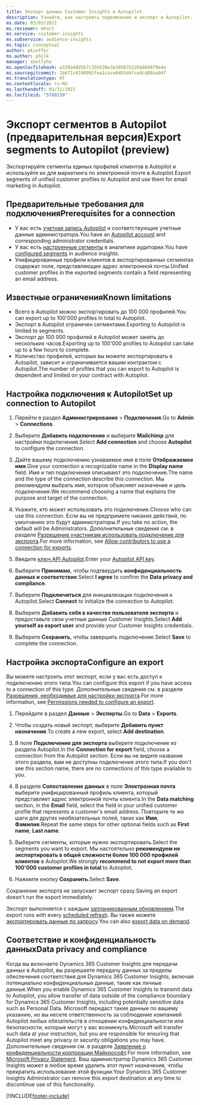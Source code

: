 ```yaml
---
title: Экспорт данных Customer Insights в Autopilot
description: Узнайте, как настроить подключение и экспорт в Autopilot.
ms.date: 03/03/2021
ms.reviewer: mhart
ms.service: customer-insights
ms.subservice: audience-insights
ms.topic: conceptual
author: pkieffer
ms.author: philk
manager: shellyha
ms.openlocfilehash: e320a48d5b7c35b530e3a38567b226b804879e4e
ms.sourcegitcommit: 1b671c6100991fea1cace04b5d4fcedcd88aa94f
ms.translationtype: HT
ms.contentlocale: ru-RU
ms.lasthandoff: 03/31/2021
ms.locfileid: "5760159"
---
```

# <a name="export-segments-to-autopilot-preview"></a><span data-ttu-id="f11dc-103">Экспорт сегментов в Autopilot (предварительная версия)</span><span class="sxs-lookup"><span data-stu-id="f11dc-103">Export segments to Autopilot (preview)</span></span>

<span data-ttu-id="f11dc-104">Экспортируйте сегменты единых профилей клиентов в Autopilot и используйте их для маркетинга по электронной почте в Autopilot.</span><span class="sxs-lookup"><span data-stu-id="f11dc-104">Export segments of unified customer profiles to Autopilot and use them for email marketing in Autopilot.</span></span> 

## <a name="prerequisites-for-a-connection"></a><span data-ttu-id="f11dc-105">Предварительные требования для подключения</span><span class="sxs-lookup"><span data-stu-id="f11dc-105">Prerequisites for a connection</span></span>

-   <span data-ttu-id="f11dc-106">У вас есть [учетная запись Autopilot](https://www.autopilothq.com/) и соответствующие учетные данные администратора.</span><span class="sxs-lookup"><span data-stu-id="f11dc-106">You have an [Autopilot account](https://www.autopilothq.com/) and corresponding administrator credentials.</span></span>
-   <span data-ttu-id="f11dc-107">У вас есть [настроенные сегменты](segments.md) в аналитике аудитории.</span><span class="sxs-lookup"><span data-stu-id="f11dc-107">You have [configured segments](segments.md) in audience insights.</span></span>
-   <span data-ttu-id="f11dc-108">Унифицированные профили клиентов в экспортированных сегментах содержат поле, представляющее адрес электронной почты.</span><span class="sxs-lookup"><span data-stu-id="f11dc-108">Unified customer profiles in the exported segments contain a field representing an email address.</span></span>

## <a name="known-limitations"></a><span data-ttu-id="f11dc-109">Известные ограничения</span><span class="sxs-lookup"><span data-stu-id="f11dc-109">Known limitations</span></span>

- <span data-ttu-id="f11dc-110">Всего в Autopilot можно экспортировать до 100 000 профилей.</span><span class="sxs-lookup"><span data-stu-id="f11dc-110">You can export up to 100'000 profiles in total to Autopilot.</span></span>
- <span data-ttu-id="f11dc-111">Экспорт в Autopilot ограничен сегментами.</span><span class="sxs-lookup"><span data-stu-id="f11dc-111">Exporting to Autopilot is limited to segments.</span></span>
- <span data-ttu-id="f11dc-112">Экспорт до 100 000 профилей в Autopilot может занять до нескольких часов.</span><span class="sxs-lookup"><span data-stu-id="f11dc-112">Exporting up to 100'000 profiles to Autopilot can take up to a few hours to complete.</span></span> 
- <span data-ttu-id="f11dc-113">Количество профилей, которые вы можете экспортировать в Autopilot, зависит и ограничивается вашим контрактом с Autopilot.</span><span class="sxs-lookup"><span data-stu-id="f11dc-113">The number of profiles that you can export to Autopilot is dependent and limited on your contract with Autopilot.</span></span>

## <a name="set-up-connection-to-autopilot"></a><span data-ttu-id="f11dc-114">Настройка подключения к Autopilot</span><span class="sxs-lookup"><span data-stu-id="f11dc-114">Set up connection to Autopilot</span></span>

1. <span data-ttu-id="f11dc-115">Перейти в раздел **Администрирование** > **Подключения**.</span><span class="sxs-lookup"><span data-stu-id="f11dc-115">Go to **Admin** > **Connections**.</span></span>

1. <span data-ttu-id="f11dc-116">Выберите **Добавить подключение** и выберите **Mailchimp** для настройки подключения.</span><span class="sxs-lookup"><span data-stu-id="f11dc-116">Select **Add connection** and choose **Autopilot** to configure the connection.</span></span>

1. <span data-ttu-id="f11dc-117">Дайте вашему подключению узнаваемое имя в поле **Отображаемое имя**.</span><span class="sxs-lookup"><span data-stu-id="f11dc-117">Give your connection a recognizable name in the **Display name** field.</span></span> <span data-ttu-id="f11dc-118">Имя и тип подключения описывают это подключение.</span><span class="sxs-lookup"><span data-stu-id="f11dc-118">The name and the type of the connection describe this connection.</span></span> <span data-ttu-id="f11dc-119">Мы рекомендуем выбрать имя, которое объясняет назначение и цель подключения.</span><span class="sxs-lookup"><span data-stu-id="f11dc-119">We recommend choosing a name that explains the purpose and target of the connection.</span></span>

1. <span data-ttu-id="f11dc-120">Укажите, кто может использовать это подключение.</span><span class="sxs-lookup"><span data-stu-id="f11dc-120">Choose who can use this connection.</span></span> <span data-ttu-id="f11dc-121">Если вы не предпримете никаких действий, по умолчанию это будут администраторы.</span><span class="sxs-lookup"><span data-stu-id="f11dc-121">If you take no action, the default will be Administrators.</span></span> <span data-ttu-id="f11dc-122">Дополнительные сведения см. в разделе [Разрешение участникам использовать подключение для экспорта](connections.md#allow-contributors-to-use-a-connection-for-exports).</span><span class="sxs-lookup"><span data-stu-id="f11dc-122">For more information, see [Allow contributors to use a connection for exports](connections.md#allow-contributors-to-use-a-connection-for-exports).</span></span>

3. <span data-ttu-id="f11dc-123">Введите [ключ API Autopilot](https://autopilot.docs.apiary.io/#).</span><span class="sxs-lookup"><span data-stu-id="f11dc-123">Enter your [Autopilot API key](https://autopilot.docs.apiary.io/#).</span></span>

1. <span data-ttu-id="f11dc-124">Выберите **Принимаю**, чтобы подтвердить **конфиденциальность данных и соответствие**.</span><span class="sxs-lookup"><span data-stu-id="f11dc-124">Select **I agree** to confirm the **Data privacy and compliance**.</span></span>

1. <span data-ttu-id="f11dc-125">Выберите **Подключиться** для инициализации подключения к Autopilot.</span><span class="sxs-lookup"><span data-stu-id="f11dc-125">Select **Connect** to initialize the connection to Autopilot.</span></span>

1. <span data-ttu-id="f11dc-126">Выберите **Добавить себя в качестве пользователя экспорта** и предоставьте свои учетные данные Customer Insights.</span><span class="sxs-lookup"><span data-stu-id="f11dc-126">Select **Add yourself as export user** and provide your Customer Insights credentials.</span></span>

1. <span data-ttu-id="f11dc-127">Выберите **Сохранить**, чтобы завершить подключение.</span><span class="sxs-lookup"><span data-stu-id="f11dc-127">Select **Save** to complete the connection.</span></span>

## <a name="configure-an-export"></a><span data-ttu-id="f11dc-128">Настройка экспорта</span><span class="sxs-lookup"><span data-stu-id="f11dc-128">Configure an export</span></span>

<span data-ttu-id="f11dc-129">Вы можете настроить этот экспорт, если у вас есть доступ к подключению этого типа.</span><span class="sxs-lookup"><span data-stu-id="f11dc-129">You can configure this export if you have access to a connection of this type.</span></span> <span data-ttu-id="f11dc-130">Дополнительные сведения см. в разделе [Разрешения, необходимые для настройки экспорта](export-destinations.md#set-up-a-new-export).</span><span class="sxs-lookup"><span data-stu-id="f11dc-130">For more information, see [Permissions needed to configure an export](export-destinations.md#set-up-a-new-export).</span></span>

1. <span data-ttu-id="f11dc-131">Перейдите в раздел **Данные** > **Экспорты**.</span><span class="sxs-lookup"><span data-stu-id="f11dc-131">Go to **Data** > **Exports**.</span></span>

1. <span data-ttu-id="f11dc-132">Чтобы создать новый экспорт, выберите **Добавить пункт назначения**.</span><span class="sxs-lookup"><span data-stu-id="f11dc-132">To create a new export, select **Add destination**.</span></span>

1. <span data-ttu-id="f11dc-133">В поле **Подключение для экспорта** выберите подключение из раздела Autopilot.</span><span class="sxs-lookup"><span data-stu-id="f11dc-133">In the **Connection for export** field, choose a connection from the Autopilot section.</span></span> <span data-ttu-id="f11dc-134">Если вы не видите название этого раздела, вам не доступны подключения этого типа.</span><span class="sxs-lookup"><span data-stu-id="f11dc-134">If you don't see this section name, there are no connections of this type available to you.</span></span>

3. <span data-ttu-id="f11dc-135">В разделе **Сопоставление данных** в поле **Электронная почта** выберите унифицированный профиль клиента, который представляет адрес электронной почты клиента.</span><span class="sxs-lookup"><span data-stu-id="f11dc-135">In the **Data matching** section, in the **Email** field, select the field in your unified customer profile that represents a customer's email address.</span></span> <span data-ttu-id="f11dc-136">Повторите те же шаги для других необязательных полей, таких как **Имя**, **Фамилия**.</span><span class="sxs-lookup"><span data-stu-id="f11dc-136">Repeat the same steps for other optional fields such as **First name**, **Last name**.</span></span>

1. <span data-ttu-id="f11dc-137">Выберите сегменты, которые нужно экспортировать.</span><span class="sxs-lookup"><span data-stu-id="f11dc-137">Select the segments you want to export.</span></span> <span data-ttu-id="f11dc-138">Мы настоятельно **рекомендуем не экспортировать в общей сложности более 100 000 профилей клиентов** в Autopilot.</span><span class="sxs-lookup"><span data-stu-id="f11dc-138">We strongly **recommend to not export more than 100'000 customer profiles in total** to Autopilot.</span></span> 

1. <span data-ttu-id="f11dc-139">Нажмите кнопку **Сохранить**.</span><span class="sxs-lookup"><span data-stu-id="f11dc-139">Select **Save**.</span></span>

<span data-ttu-id="f11dc-140">Сохранение экспорта не запускает экспорт сразу.</span><span class="sxs-lookup"><span data-stu-id="f11dc-140">Saving an export doesn't run the export immediately.</span></span>

<span data-ttu-id="f11dc-141">Экспорт выполняется с каждым [запланированным обновлением](system.md#schedule-tab).</span><span class="sxs-lookup"><span data-stu-id="f11dc-141">The export runs with every [scheduled refresh](system.md#schedule-tab).</span></span> <span data-ttu-id="f11dc-142">Вы также можете [экспортировать данные по запросу](export-destinations.md#run-exports-on-demand).</span><span class="sxs-lookup"><span data-stu-id="f11dc-142">You can also [export data on demand](export-destinations.md#run-exports-on-demand).</span></span> 

## <a name="data-privacy-and-compliance"></a><span data-ttu-id="f11dc-143">Соответствие и конфиденциальность данных</span><span class="sxs-lookup"><span data-stu-id="f11dc-143">Data privacy and compliance</span></span>

<span data-ttu-id="f11dc-144">Когда вы включаете Dynamics 365 Customer Insights для передачи данных в Autopilot, вы разрешаете передачу данных за пределы обеспечения соответствия для Dynamics 365 Customer Insights, включая потенциально конфиденциальные данные, такие как личные данные.</span><span class="sxs-lookup"><span data-stu-id="f11dc-144">When you enable Dynamics 365 Customer Insights to transmit data to Autopilot, you allow transfer of data outside of the compliance boundary for Dynamics 365 Customer Insights, including potentially sensitive data such as Personal Data.</span></span> <span data-ttu-id="f11dc-145">Microsoft передаст такие данные по вашему указанию, но вы несете ответственность за соблюдение компанией Autopilot любых обязательств в отношении конфиденциальности или безопасности, которые могут у вас возникнуть.</span><span class="sxs-lookup"><span data-stu-id="f11dc-145">Microsoft will transfer such data at your instruction, but you are responsible for ensuring that Autopilot meet any privacy or security obligations you may have.</span></span> <span data-ttu-id="f11dc-146">Дополнительные сведения см. в разделе [Заявление о конфиденциальности корпорации Майкрософт](https://go.microsoft.com/fwlink/?linkid=396732).</span><span class="sxs-lookup"><span data-stu-id="f11dc-146">For more information, see [Microsoft Privacy Statement](https://go.microsoft.com/fwlink/?linkid=396732).</span></span>
<span data-ttu-id="f11dc-147">Ваш администратор Dynamics 365 Customer Insights может в любое время удалить этот пункт назначения, чтобы прекратить использование этой функции.</span><span class="sxs-lookup"><span data-stu-id="f11dc-147">Your Dynamics 365 Customer Insights Administrator can remove this export destination at any time to discontinue use of this functionality.</span></span>


[!INCLUDE[footer-include](../includes/footer-banner.md)]
